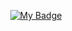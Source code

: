 <p align="center">
<a href="https://github.com/JoviLau/bbs.laravel"><img src="https://img.shields.io/badge/By-Jovi-green.svg" alt="My Badge"></a>
</p>
